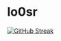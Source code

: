 # lo0sr
[![GitHub Streak](https://github-readme-streak-stats.herokuapp.com?user=lo0sr&theme=dark&date_format=M%20j%5B%2C%20Y%5D&exclude_days=Sat)](https://git.io/streak-stats)
